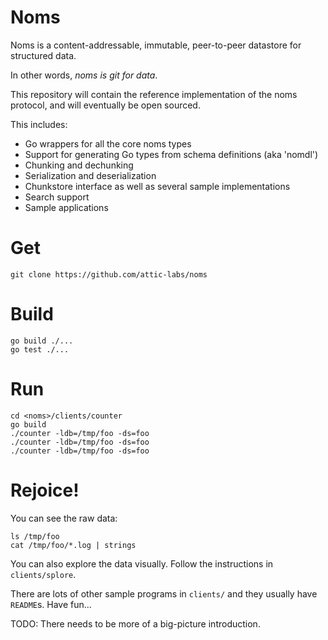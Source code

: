 # Noms

Noms is a content-addressable, immutable, peer-to-peer datastore for structured data.

In other words, *noms is git for data*.

This repository will contain the reference implementation of the noms protocol, and will eventually be open sourced. 

This includes:

* Go wrappers for all the core noms types
* Support for generating Go types from schema definitions (aka 'nomdl')
* Chunking and dechunking
* Serialization and deserialization
* Chunkstore interface as well as several sample implementations
* Search support
* Sample applications

# Get

```
git clone https://github.com/attic-labs/noms
```

# Build

```
go build ./...
go test ./...
```

# Run

```
cd <noms>/clients/counter
go build
./counter -ldb=/tmp/foo -ds=foo
./counter -ldb=/tmp/foo -ds=foo
./counter -ldb=/tmp/foo -ds=foo
```

# Rejoice!

You can see the raw data:

```
ls /tmp/foo
cat /tmp/foo/*.log | strings
```

You can also explore the data visually. Follow the instructions in `clients/splore`.

There are lots of other sample programs in `clients/` and they usually have `README`s. Have fun...

TODO: There needs to be more of a big-picture introduction.
